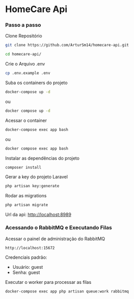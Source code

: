 
# HomeCare Api

### Passo a passo
Clone Repositório
```sh
git clone https://github.com/ArturSm14/homecare-api.git
```

```sh
cd homecare-api/
```


Crie o Arquivo .env
```sh
cp .env.example .env
```


Suba os containers do projeto
```sh
docker-compose up -d
```

ou 

```sh
docker compose up -d
```


Acessar o container
```sh
docker-compose exec app bash
```
ou

```sh
docker compose exec app bash
```


Instalar as dependências do projeto
```sh
composer install
```


Gerar a key do projeto Laravel
```sh
php artisan key:generate
```

Rodar as migrations
```sh
php artisan migrate
```

Url da api:
[http://localhost:8989](http://localhost:8989)


### Acessando o RabbitMQ e Executando Filas

Acessar o painel de administração do RabbitMQ
```
http://localhost:15672
```
Credenciais padrão:
- Usuário: guest
- Senha: guest

Executar o worker para processar as filas
```sh
docker-compose exec app php artisan queue:work rabbitmq
```
